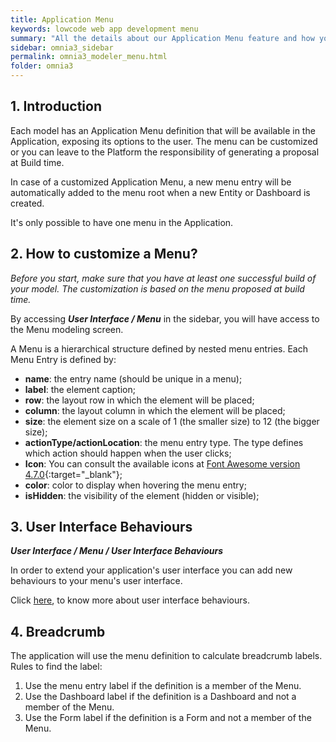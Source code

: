 ```yaml
---
title: Application Menu
keywords: lowcode web app development menu
summary: "All the details about our Application Menu feature and how you can build custom menus for your web applications."
sidebar: omnia3_sidebar
permalink: omnia3_modeler_menu.html
folder: omnia3
---
```



## 1. Introduction

Each model has an Application Menu definition that will be available in the Application, exposing its options to the user.
The menu can be customized or you can leave to the Platform the responsibility of generating a proposal at Build time.

In case of a customized Application Menu, a new menu entry will be automatically added to the menu root when a new Entity or Dashboard is created.

It's only possible to have one menu in the Application.



## 2. How to customize a Menu?

*Before you start, make sure that you have at least one successful build of your model. The customization is based on the menu proposed at build time.* 

 
By accessing **_User Interface / Menu_** in the sidebar, you will have access to the Menu modeling screen.


A Menu is a hierarchical structure defined by nested menu entries.
Each Menu Entry is defined by:
* **name**: the entry name (should be unique in a menu);
* **label**: the element caption;
* **row**: the layout row in which the element will be placed;
* **column**: the layout column in which the element will be placed;
* **size**: the element size on a scale of 1 (the smaller size) to 12 (the bigger size);
* **actionType/actionLocation**: the menu entry type. The type defines which action should happen when the user clicks;
* **Icon**: You can consult the available icons at [Font Awesome version 4.7.0](https://fontawesome.com/v4.7.0/){:target="\_blank"};
* **color**: color to display when hovering the menu entry;
* **isHidden**: the visibility of the element (hidden or visible);


## 3. User Interface Behaviours
__*User Interface / Menu / User Interface Behaviours*__

In order to extend your application's user interface you can add new behaviours to your menu's user interface.

Click [here](omnia3_modeler_uibehaviours.html), to know more about user interface behaviours.


## 4. Breadcrumb

The application will use the menu definition to calculate breadcrumb labels. Rules to find the label:

 1. Use the menu entry label if the definition is a member of the Menu.
 2. Use the Dashboard label if the definition is a Dashboard and not a member of the Menu.
 3. Use the Form label if the definition is a Form and not a member of the Menu.
